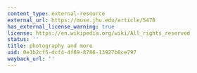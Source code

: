 ```yaml
---
content_type: external-resource
external_url: https://muse.jhu.edu/article/5478
has_external_license_warning: true
license: https://en.wikipedia.org/wiki/All_rights_reserved
status: ''
title: photography and more
uid: 0e1b2cf5-dcf4-4f69-8786-13927b0ce797
wayback_url: ''
---
```


